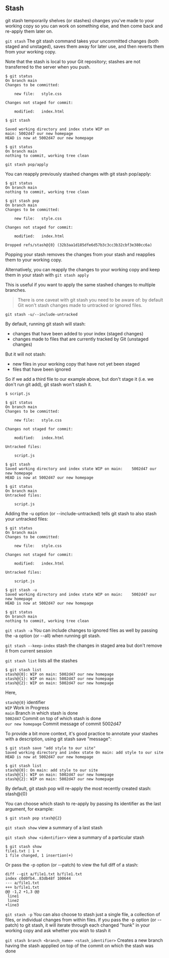 ## Stash

git stash temporarily shelves (or stashes) changes you've made to your working copy so you can work on something else, and then come back and re-apply them later on.

`git stash` The git stash command takes your uncommitted changes (both staged and unstaged), saves them away for later use, and then reverts them from your working copy. 

Note that the stash is local to your Git repository; stashes are not transferred to the server when you push.

    
    $ git status
    On branch main
    Changes to be committed:

        new file:   style.css

    Changes not staged for commit:

        modified:   index.html

    $ git stash
    
    Saved working directory and index state WIP on
    main: 5002d47 our new homepage
    HEAD is now at 5002d47 our new homepage

    $ git status
    On branch main
    nothing to commit, working tree clean

`git stash pop/apply`

You can reapply previously stashed changes with git stash pop/apply:

    $ git status
    On branch main
    nothing to commit, working tree clean
    
    $ git stash pop
    On branch main
    Changes to be committed:

        new file:   style.css

    Changes not staged for commit:

        modified:   index.html

    Dropped refs/stash@{0} (32b3aa1d185dfe6d57b3c3cc3b32cbf3e380cc6a)

Popping your stash removes the changes from your stash and reapplies them to your working copy.

Alternatively, you can reapply the changes to your working copy and keep them in your stash with `git stash apply`

This is useful if you want to apply the same stashed changes to multiple branches.

>There is one caveat with git stash you need to be aware of: by default Git won't stash changes made to untracked or ignored files.

`git stash -u/--include-untracked` 

By default, running git stash will stash:

- changes that have been added to your index (staged changes)
- changes made to files that are currently tracked by Git (unstaged changes)

But it will not stash:

- new files in your working copy that have not yet been staged
- files that have been ignored

So if we add a third file to our example above, but don't stage it (i.e. we don't run git add), git stash won't stash it.

    $ script.js

    $ git status
    On branch main
    Changes to be committed:

        new file:   style.css

    Changes not staged for commit:

        modified:   index.html

    Untracked files:

        script.js

    $ git stash
    Saved working directory and index state WIP on main:    5002d47 our new homepage
    HEAD is now at 5002d47 our new homepage

    $ git status
    On branch main
    Untracked files:

        script.js

Adding the -u option (or --include-untracked) tells git stash to also stash your untracked files:

    $ git status
    On branch main
    Changes to be committed:

        new file:   style.css

    Changes not staged for commit:

        modified:   index.html

    Untracked files:

        script.js

    $ git stash -u
    Saved working directory and index state WIP on main:    5002d47 our new homepage
    HEAD is now at 5002d47 our new homepage

    $ git status
    On branch main
    nothing to commit, working tree clean

`git stash -a` You can include changes to ignored files as well by passing the -a option (or --all) when running git stash.

`git stash --keep-index` stash the changes in staged area but don't remove it from current session

`git stash list` lists all the stashes 

    $ git stash list
    stash@{0}: WIP on main: 5002d47 our new homepage
    stash@{1}: WIP on main: 5002d47 our new homepage
    stash@{2}: WIP on main: 5002d47 our new homepage

Here,

`stash@{0}` identifier  
`WIP` Work in Progress  
`main` Branch in which stash is done    
`5002d47` Commit on top of which stash is done      
`our new homepage` Commit message of commit 5002d47

To provide a bit more context, it's good practice to annotate your stashes with a description, using git stash save "message":

    $ git stash save "add style to our site"
    Saved working directory and index state On main: add style to our site
    HEAD is now at 5002d47 our new homepage

    $ git stash list
    stash@{0}: On main: add style to our site
    stash@{1}: WIP on main: 5002d47 our new homepage
    stash@{2}: WIP on main: 5002d47 our new homepage

By default, git stash pop will re-apply the most recently created stash: stash@{0}

You can choose which stash to re-apply by passing its identifier as the last argument, for example:

    $ git stash pop stash@{2}


`git stash show` view a summary of a last stash

`git stash show <identifier>` view a summary of a particular stash


    $ git stash show
    file1.txt | 1 +
    1 file changed, 1 insertion(+)
    

Or pass the -p option (or --patch) to view the full diff of a stash:

    diff --git a/file1.txt b/file1.txt
    index c0d0fb4..83db48f 100644
    --- a/file1.txt
    +++ b/file1.txt
    @@ -1,2 +1,3 @@
     line1
     line2
    +line3

`git stash -p` You can also choose to stash just a single file, a collection of files, or individual changes from within files. If you pass the -p option (or --patch) to git stash, it will iterate through each changed "hunk" in your working copy and ask whether you wish to stash it

`git stash branch <branch_name> <stash_identifier>` Creates a new branch having the stash appplied on top of the commit on which the stash was done

